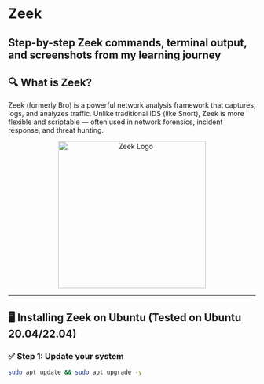 # Zeek
Step-by-step Zeek commands, terminal output, and screenshots from my learning journey
---
## 🔍 What is Zeek?

Zeek (formerly Bro) is a powerful network analysis framework that captures, logs, and analyzes traffic. Unlike traditional IDS (like Snort), Zeek is more flexible and scriptable — often used in network forensics, incident response, and threat hunting.
<div align="center"> <img src="https://raw.githubusercontent.com/zeek/zeek/master/doc/logos/zeek-logo.png" alt="Zeek Logo" width="300"/> </div>

---
## 🖥️ Installing Zeek on Ubuntu (Tested on Ubuntu 20.04/22.04)

### ✅ Step 1: Update your system
```bash
sudo apt update && sudo apt upgrade -y
